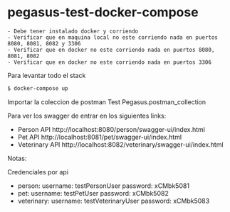 # pegasus-test-docker-compose
```
- Debe tener instalado docker y corriendo
- Verificar que en maquina local no este corriendo nada en puertos 8080, 8081, 8082 y 3306
- Verificar que en docker no este corriendo nada en puertos 8080, 8081, 8082
- Verificar que en docker no este corriendo nada en puertos 3306
```



Para levantar todo el stack 
```sh
$ docker-compose up
```
Importar la coleccion de postman Test Pegasus.postman_collection

Para ver los swagger de entrar en los siguientes links:

- Person API http://localhost:8080/person/swagger-ui/index.html
- Pet API http://localhost:8081/pet/swagger-ui/index.html
- Veterinary API http://localhost:8082/veterinary/swagger-ui/index.html


Notas:

Credenciales por api
- person:
    username: testPersonUser
    password: xCMbk5081
- pet:
    username: testPetUser
    password: xCMbk5082
- veterinary:
    username: testVeterinaryUser
    password: xCMbk5083